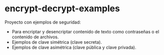 # encrypt-decrypt-examples
Proyecto con ejemplos de seguridad:
- Para encriptar y desencriptar contenido de texto como contraseñas o el contenido de archivos.
- Ejemplos de clave simétrica (clave secreta).
- Ejemplos de clave asimétrica (clave pública y clave privada).
